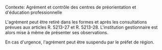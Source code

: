 Contexte: Agrément et contrôle des centres de préorientation  et d'éducation professionnelle

L'agrément peut être retiré dans les formes et après les consultations prévues aux articles R. 5213-27 et R. 5213-28. L'institution gestionnaire est alors mise à même de présenter ses observations.

En cas d'urgence, l'agrément peut être suspendu par le préfet de région.